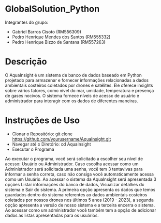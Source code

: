 # GlobalSolution_Python

Integrantes do grupo:

- Gabriel Barros Cisoto (RM556309)
- Pedro Henrique Mendes dos Santos (RM555332)
- Pedro Henrique Bizzo de Santana (RM557263)

# Descrição 

O AquaInsight é um sistema de banco de dados baseado em Python projetado para armazenar e fornecer informações relacionadas a dados ambientais costeiros coletados por drones e satélites. Ele oferece insights sobre vários fatores, como nível do mar, umidade, temperatura e presença de gases nocivos. O sistema fornece níveis de acesso de usuário e administrador para interagir com os dados de diferentes maneiras.

# Instruções de Uso

- Clonar o Repositório:
git clone https://github.com/yourusername/AquaInsight.git
- Navegar até o Diretório:
cd AquaInsight
- Executar o Programa

Ao executar o programa, você será solicitado a escolher seu nível de acesso: Usuário ou Administrador. Caso escolha acessar como um Administrador será solicitada uma senha, você tem 3 tentavivas para informar a senha correta, caso não consiga você automaticamente acessa como um Usuário. Ao acessar o sistema da AquaInsight será apresentada 3 opções Listar informações do banco de dados, Visualizar detalhes do sistema e Sair do sistema. A primeira opção apresenta os dados que temos guardados dentro do sistema referentes ao dados ambientais costeiros coletados por nossos drones nos últimos 5 anos (2019 - 2023), a segunda opção apresenta a versão de nosso sistema e a terceira encerra o sistema. Ao acessar como um administrador você também tem a opção de adicionar dados as listas apresentadas para os usuários.
